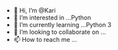 - 👋 Hi, I’m @Kari
- 👀 I’m interested in ...Python
- 🌱 I’m currently learning ...Python 3
- 💞️ I’m looking to collaborate on ...
- 📫 How to reach me ...

<!---
skarikari/skarikari is a ✨ special ✨ repository because its `README.md` (this file) appears on your GitHub profile.
You can click the Preview link to take a look at your changes.
--->
